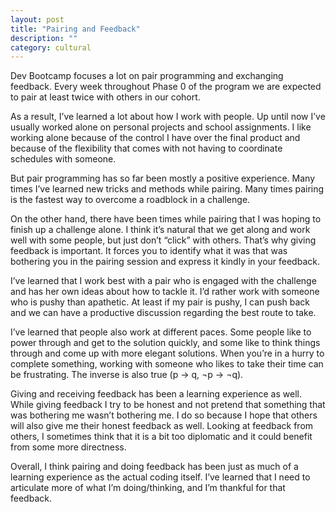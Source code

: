```yaml
---
layout: post
title: "Pairing and Feedback"
description: ""
category: cultural
---
```


Dev Bootcamp focuses a lot on pair programming and exchanging feedback. Every week throughout Phase 0 of the program we are expected to pair at least twice with others in our cohort.

As a result, I’ve learned a lot about how I work with people. Up until now I’ve usually worked alone on personal projects and school assignments. I like working alone because of the control I have over the final product and because of the flexibility that comes with not having to coordinate schedules with someone.

But pair programming has so far been mostly a positive experience. Many times I’ve learned new tricks and methods while pairing. Many times pairing is the fastest way to overcome a roadblock in a challenge.

On the other hand, there have been times while pairing that I was hoping to finish up a challenge alone. I think it’s natural that we get along and work well with some people, but just don’t “click” with others. That’s why giving feedback is important. It forces you to identify what it was that was bothering you in the pairing session and express it kindly in your feedback.

I’ve learned that I work best with a pair who is engaged with the challenge and has her own ideas about how to tackle it. I’d rather work with someone who is pushy than apathetic. At least if my pair is pushy, I can push back and we can have a productive discussion regarding the best route to take.

I’ve learned that people also work at different paces. Some people like to power through and get to the solution quickly, and some like to think things through and come up with more elegant solutions. When you’re in a hurry to complete something, working with someone who likes to take their time can be frustrating. The inverse is also true (p -> q, ¬p -> ¬q).

Giving and receiving feedback has been a learning experience as well. While giving feedback I try to be honest and not pretend that something that was bothering me wasn’t bothering me. I do so because I hope that others will also give me their honest feedback as well. Looking at feedback from others, I sometimes think that it is a bit too diplomatic and it could benefit from some more directness.

Overall, I think pairing and doing feedback has been just as much of a learning experience as the actual coding itself. I’ve learned that I need to articulate more of what I’m doing/thinking, and I’m thankful for that feedback.